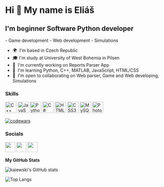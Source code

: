 Hi 👋 My name is Eliáš
=========================

I'm beginner Software Python developer
-----------------------------

\- Game development - Web development - Simulations

* 🌍  I'm based in Czech Republic
* 🎓  I'm study at University of West Bohemia in Pilsen
* 🚀  I'm currently working on Reports Parser App
* 🧠  I'm learning Python, C++, MATLAB, JavaScript, HTML/CSS
* 🤝  I'm open to collaborating on Web parser, Game and Web developing, Simulations 

### Skills


<p align="left">
<a href="https://docs.microsoft.com/en-us/cpp/?view=msvc-170" target="_blank" rel="noreferrer"><img src="https://raw.githubusercontent.com/danielcranney/readme-generator/main/public/icons/skills/cplusplus-colored.svg" width="36" height="36" alt="C++" /></a>
<a href="https://developer.mozilla.org/en-US/docs/Web/JavaScript" target="_blank" rel="noreferrer"><img src="https://raw.githubusercontent.com/danielcranney/readme-generator/main/public/icons/skills/javascript-colored.svg" width="36" height="36" alt="JavaScript" /></a>
<a href="https://www.python.org/" target="_blank" rel="noreferrer"><img src="https://raw.githubusercontent.com/danielcranney/readme-generator/main/public/icons/skills/python-colored.svg" width="36" height="36" alt="Python" /></a>
<a href="https://docs.microsoft.com/en-us/dotnet/csharp/" target="_blank" rel="noreferrer"><img src="https://raw.githubusercontent.com/danielcranney/readme-generator/main/public/icons/skills/csharp-colored.svg" width="36" height="36" alt="C#" /></a>
<a href="https://developer.mozilla.org/en-US/docs/Glossary/HTML5" target="_blank" rel="noreferrer"><img src="https://raw.githubusercontent.com/danielcranney/readme-generator/main/public/icons/skills/html5-colored.svg" width="36" height="36" alt="HTML5" /></a>
<a href="https://www.w3.org/TR/CSS/#css" target="_blank" rel="noreferrer"><img src="https://raw.githubusercontent.com/danielcranney/readme-generator/main/public/icons/skills/css3-colored.svg" width="36" height="36" alt="CSS3" /></a>
<a href="https://www.mysql.com/" target="_blank" rel="noreferrer"><img src="https://raw.githubusercontent.com/danielcranney/readme-generator/main/public/icons/skills/mysql-colored.svg" width="36" height="36" alt="MySQL" /></a>
<a href="https://www.adobe.com/uk/products/photoshop.html" target="_blank" rel="noreferrer"><img src="https://raw.githubusercontent.com/danielcranney/readme-generator/main/public/icons/skills/photoshop-colored.svg" width="36" height="36" alt="Photoshop" /></a>
</p>

[![codewars](https://www.codewars.com/users/kaiewski/badges/large)](https://www.codewars.com/users/kaiewski)

### Socials

<p align="left"> <a href="https://www.github.com/kaiewski" target="_blank" rel="noreferrer"><img src="https://raw.githubusercontent.com/danielcranney/readme-generator/main/public/icons/socials/github.svg" width="32" height="32" /></a> <a href="http://www.instagram.com/raydostoewsky" target="_blank" rel="noreferrer"><img src="https://raw.githubusercontent.com/danielcranney/readme-generator/main/public/icons/socials/instagram.svg" width="32" height="32" /></a>
<a href="https://kaiewski.itch.io" target="_blank" rel="noreferrer"><img src="https://img.icons8.com/?size=512&id=sKrTtasqQDD3&format=png" width="32" height="32"></a></p>



<b>My GitHub Stats</b>

![kaiewski's GitHub stats](https://github-readme-stats.vercel.app/api?username=kaiewski&show_icons=true&theme=codeSTACKr)

![Top Langs](https://github-readme-stats.vercel.app/api/top-langs/?username=kaiewski&layout=compact&theme=codeSTACKr)
